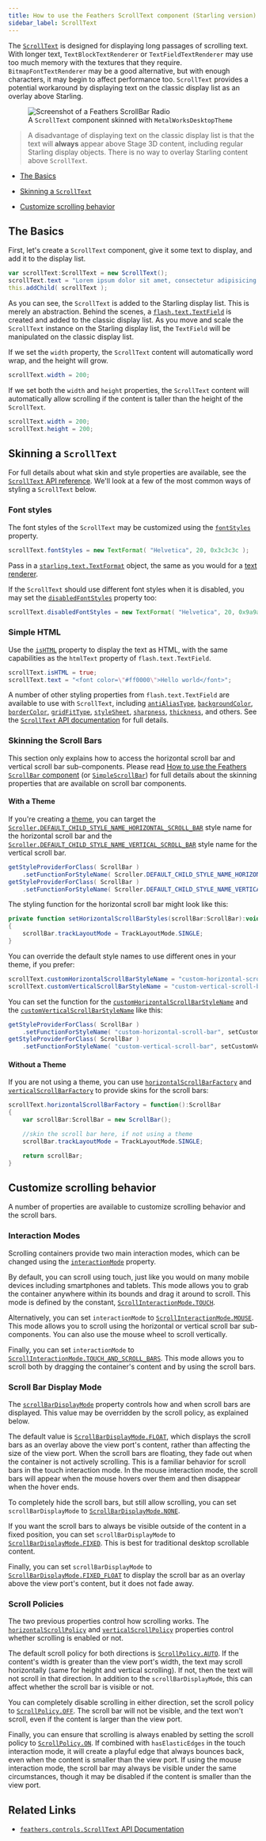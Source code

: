 ```yaml
---
title: How to use the Feathers ScrollText component (Starling version)
sidebar_label: ScrollText
---
```


The [`ScrollText`](/api-reference/feathers/controls/ScrollText.html) is designed for displaying long passages of scrolling text. With longer text, `TextBlockTextRenderer` or `TextFieldTextRenderer` may use too much memory with the textures that they require. `BitmapFontTextRenderer` may be a good alternative, but with enough characters, it may begin to affect performance too. `ScrollText` provides a potential workaround by displaying text on the classic display list as an overlay above Starling.

<figure>
<img src="/learn/as3-starling/images/scroll-text.png" srcset="/learn/as3-starling/images/scroll-text@2x.png 2x" alt="Screenshot of a Feathers ScrollBar Radio" />
<figcaption>A <code>ScrollText</code> component skinned with <code>MetalWorksDesktopTheme</code></figcaption>
</figure>

> A disadvantage of displaying text on the classic display list is that the text will **always** appear above Stage 3D content, including regular Starling display objects. There is no way to overlay Starling content above `ScrollText`.

- [The Basics](#the-basics)

- [Skinning a `ScrollText`](#skinning-a-scrolltext)

- [Customize scrolling behavior](#customize-scrolling-behavior)

## The Basics

First, let's create a `ScrollText` component, give it some text to display, and add it to the display list.

```actionscript
var scrollText:ScrollText = new ScrollText();
scrollText.text = "Lorem ipsum dolor sit amet, consectetur adipisicing elit, sed do eiusmod tempor incididunt ut labore et dolore magna aliqua. Ut enim ad minim veniam, quis nostrud exercitation ullamco laboris nisi ut aliquip ex ea commodo consequat. Duis aute irure dolor in reprehenderit in voluptate velit esse cillum dolore eu fugiat nulla pariatur. Excepteur sint occaecat cupidatat non proident, sunt in culpa qui officia deserunt mollit anim id est laborum.";
this.addChild( scrollText );
```

As you can see, the `ScrollText` is added to the Starling display list. This is merely an abstraction. Behind the scenes, a [`flash.text.TextField`](http://help.adobe.com/en_US/FlashPlatform/reference/actionscript/3/flash/text/TextField.html) is created and added to the classic display list. As you move and scale the `ScrollText` instance on the Starling display list, the `TextField` will be manipulated on the classic display list.

If we set the `width` property, the `ScrollText` content will automatically word wrap, and the height will grow.

```actionscript
scrollText.width = 200;
```

If we set both the `width` and `height` properties, the `ScrollText` content will automatically allow scrolling if the content is taller than the height of the `ScrollText`.

```actionscript
scrollText.width = 200;
scrollText.height = 200;
```

## Skinning a `ScrollText`

For full details about what skin and style properties are available, see the [`ScrollText` API reference](/api-reference/feathers/controls/ScrollText.html). We'll look at a few of the most common ways of styling a `ScrollText` below.

### Font styles

The font styles of the `ScrollText` may be customized using the [`fontStyles`](/api-reference/feathers/controls/ScrollText.html#fontStyles) property.

```actionscript
scrollText.fontStyles = new TextFormat( "Helvetica", 20, 0x3c3c3c );
```

Pass in a [`starling.text.TextFormat`](http://doc.starling-framework.org/current/starling/text/TextFormat.html) object, the same as you would for a [text renderer](./text-renderers.md).

If the `ScrollText` should use different font styles when it is disabled, you may set the [`disabledFontStyles`](/api-reference/feathers/controls/ScrollText.html#disabledFontStyles) property too:

```actionscript
scrollText.disabledFontStyles = new TextFormat( "Helvetica", 20, 0x9a9a9a );
```

### Simple HTML

Use the [`isHTML`](/api-reference/feathers/controls/ScrollText.html#isHTML) property to display the text as HTML, with the same capabilities as the `htmlText` property of `flash.text.TextField`.

```actionscript
scrollText.isHTML = true;
scrollText.text = "<font color=\"#ff0000\">Hello world</font>";
```

A number of other styling properties from `flash.text.TextField` are available to use with `ScrollText`, including [`antiAliasType`](/api-reference/feathers/controls/ScrollText.html#antiAliasType), [`backgroundColor`](/api-reference/feathers/controls/ScrollText.html#backgroundColor), [`borderColor`](/api-reference/feathers/controls/ScrollText.html#borderColor), [`gridFitType`](/api-reference/feathers/controls/ScrollText.html#gridFitType), [`styleSheet`](/api-reference/feathers/controls/ScrollText.html#styleSheet), [`sharpness`](/api-reference/feathers/controls/ScrollText.html#sharpness), [`thickness`](/api-reference/feathers/controls/ScrollText.html#thickness), and others. See the [`ScrollText` API documentation](/api-reference/feathers/controls/ScrollText.html) for full details.

### Skinning the Scroll Bars

This section only explains how to access the horizontal scroll bar and vertical scroll bar sub-components. Please read [How to use the Feathers `ScrollBar` component](./scroll-bar.md) (or [`SimpleScrollBar`](./simple-scroll-bar.md)) for full details about the skinning properties that are available on scroll bar components.

#### With a Theme

If you're creating a [theme](./themes.md), you can target the [`Scroller.DEFAULT_CHILD_STYLE_NAME_HORIZONTAL_SCROLL_BAR`](/api-reference/feathers/controls/Scroller.html#DEFAULT_CHILD_STYLE_NAME_HORIZONTAL_SCROLL_BAR) style name for the horizontal scroll bar and the [`Scroller.DEFAULT_CHILD_STYLE_NAME_VERTICAL_SCROLL_BAR`](/api-reference/feathers/controls/Scroller.html#DEFAULT_CHILD_STYLE_NAME_VERTICAL_SCROLL_BAR) style name for the vertical scroll bar.

```actionscript
getStyleProviderForClass( ScrollBar )
    .setFunctionForStyleName( Scroller.DEFAULT_CHILD_STYLE_NAME_HORIZONTAL_SCROLL_BAR, setHorizontalScrollBarStyles );
getStyleProviderForClass( ScrollBar )
    .setFunctionForStyleName( Scroller.DEFAULT_CHILD_STYLE_NAME_VERTICAL_SCROLL_BAR, setVerticalScrollBarStyles );
```

The styling function for the horizontal scroll bar might look like this:

```actionscript
private function setHorizontalScrollBarStyles(scrollBar:ScrollBar):void
{
    scrollBar.trackLayoutMode = TrackLayoutMode.SINGLE;
}
```

You can override the default style names to use different ones in your theme, if you prefer:

```actionscript
scrollText.customHorizontalScrollBarStyleName = "custom-horizontal-scroll-bar";
scrollText.customVerticalScrollBarStyleName = "custom-vertical-scroll-bar";
```

You can set the function for the [`customHorizontalScrollBarStyleName`](/api-reference/feathers/controls/Scroller.html#customHorizontalScrollBarStyleName) and the [`customVerticalScrollBarStyleName`](/api-reference/feathers/controls/Scroller.html#customVerticalScrollBarStyleName) like this:

```actionscript
getStyleProviderForClass( ScrollBar )
    .setFunctionForStyleName( "custom-horizontal-scroll-bar", setCustomHorizontalScrollBarStyles,  );
getStyleProviderForClass( ScrollBar )
    .setFunctionForStyleName( "custom-vertical-scroll-bar", setCustomVerticalScrollBarStyles );
```

#### Without a Theme

If you are not using a theme, you can use [`horizontalScrollBarFactory`](/api-reference/feathers/controls/Scroller.html#horizontalScrollBarFactory) and [`verticalScrollBarFactory`](/api-reference/feathers/controls/Scroller.html#verticalScrollBarFactory) to provide skins for the scroll bars:

```actionscript
scrollText.horizontalScrollBarFactory = function():ScrollBar
{
    var scrollBar:ScrollBar = new ScrollBar();

    //skin the scroll bar here, if not using a theme
    scrollBar.trackLayoutMode = TrackLayoutMode.SINGLE;

    return scrollBar;
}
```

## Customize scrolling behavior

A number of properties are available to customize scrolling behavior and the scroll bars.

### Interaction Modes

Scrolling containers provide two main interaction modes, which can be changed using the [`interactionMode`](/api-reference/feathers/controls/Scroller.html#interactionMode) property.

By default, you can scroll using touch, just like you would on many mobile devices including smartphones and tablets. This mode allows you to grab the container anywhere within its bounds and drag it around to scroll. This mode is defined by the constant, [`ScrollInteractionMode.TOUCH`](/api-reference/feathers/controls/ScrollInteractionMode.html#TOUCH).

Alternatively, you can set `interactionMode` to [`ScrollInteractionMode.MOUSE`](/api-reference/feathers/controls/ScrollInteractionMode.html#MOUSE). This mode allows you to scroll using the horizontal or vertical scroll bar sub-components. You can also use the mouse wheel to scroll vertically.

Finally, you can set `interactionMode` to [`ScrollInteractionMode.TOUCH_AND_SCROLL_BARS`](/api-reference/feathers/controls/ScrollInteractionMode.html#TOUCH_AND_SCROLL_BARS). This mode allows you to scroll both by dragging the container's content and by using the scroll bars.

### Scroll Bar Display Mode

The [`scrollBarDisplayMode`](/api-reference/feathers/controls/Scroller.html#scrollBarDisplayMode) property controls how and when scroll bars are displayed. This value may be overridden by the scroll policy, as explained below.

The default value is [`ScrollBarDisplayMode.FLOAT`](/api-reference/feathers/controls/ScrollBarDisplayMode.html#FLOAT), which displays the scroll bars as an overlay above the view port's content, rather than affecting the size of the view port. When the scroll bars are floating, they fade out when the container is not actively scrolling. This is a familiar behavior for scroll bars in the touch interaction mode. In the mouse interaction mode, the scroll bars will appear when the mouse hovers over them and then disappear when the hover ends.

To completely hide the scroll bars, but still allow scrolling, you can set `scrollBarDisplayMode` to [`ScrollBarDisplayMode.NONE`](/api-reference/feathers/controls/ScrollBarDisplayMode.html#NONE).

If you want the scroll bars to always be visible outside of the content in a fixed position, you can set `scrollBarDisplayMode` to [`ScrollBarDisplayMode.FIXED`](/api-reference/feathers/controls/ScrollBarDisplayMode.html#FIXED). This is best for traditional desktop scrollable content.

Finally, you can set `scrollBarDisplayMode` to [`ScrollBarDisplayMode.FIXED_FLOAT`](/api-reference/feathers/controls/ScrollBarDisplayMode.html#FIXED_FLOAT) to display the scroll bar as an overlay above the view port's content, but it does not fade away.

### Scroll Policies

The two previous properties control how scrolling works. The [`horizontalScrollPolicy`](/api-reference/feathers/controls/Scroller.html#horizontalScrollPolicy) and [`verticalScrollPolicy`](/api-reference/feathers/controls/Scroller.html#verticalScrollPolicy) properties control whether scrolling is enabled or not.

The default scroll policy for both directions is [`ScrollPolicy.AUTO`](/api-reference/feathers/controls/ScrollPolicy.html#AUTO). If the content's width is greater than the view port's width, the text may scroll horizontally (same for height and vertical scrolling). If not, then the text will not scroll in that direction. In addition to the `scrollBarDisplayMode`, this can affect whether the scroll bar is visible or not.

You can completely disable scrolling in either direction, set the scroll policy to [`ScrollPolicy.OFF`](/api-reference/feathers/controls/ScrollPolicy.html#OFF). The scroll bar will not be visible, and the text won't scroll, even if the content is larger than the view port.

Finally, you can ensure that scrolling is always enabled by setting the scroll policy to [`ScrollPolicy.ON`](/api-reference/feathers/controls/ScrollPolicy.html#ON). If combined with `hasElasticEdges` in the touch interaction mode, it will create a playful edge that always bounces back, even when the content is smaller than the view port. If using the mouse interaction mode, the scroll bar may always be visible under the same circumstances, though it may be disabled if the content is smaller than the view port.

## Related Links

- [`feathers.controls.ScrollText` API Documentation](/api-reference/feathers/controls/ScrollText.html)
